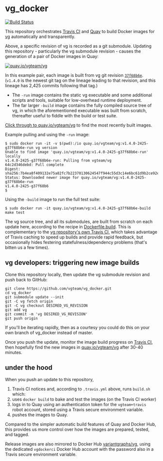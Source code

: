 # vg_docker

[![Build Status](https://travis-ci.org/vgteam/vg_docker.svg?branch=master)](https://travis-ci.org/vgteam/vg_docker)

This repository orchestrates [Travis CI](https://travis-ci.org/vgteam/vg_docker) and [Quay](https://quay.io/repository/vgteam/vg?tab=tags) to build Docker images for [vg](https://github.com/vgteam/vg) automatically and transparently.

Above, a specific revision of vg is recorded as a git submodule. Updating this repository - particularly the vg submodule revision - causes the generation of a pair of Docker images in Quay:

[![quay.io/vgteam/vg](https://pbs.twimg.com/media/C62UiihUwAE99R3.jpg:large)](https://quay.io/repository/vgteam/vg?tab=tags)

In this example pair, each image is built from vg git revision [`37f68b6e`](https://github.com/vgteam/vg/commit/37f68b6e0852e9931d54b3082060dd32748b78da). (`v1.4.0` is the newest git tag on the lineage leading to that revision, and this lineage has 2,425 commits following that tag.)
* The `-run` image contains the static vg executable and some additional scripts and tools, suitable for low-overhead runtime deployment.
* The far larger `-build` image contains the fully compiled source tree of vg, in which the aforementioned executable was built from scratch, thereafter useful to fiddle with the build or test suite.

[Click through to quay.io/vgteam/vg](https://quay.io/repository/vgteam/vg?tab=tags) to find the most recently built images.

Example pulling and using the `-run` image:

```
$ sudo docker run -it -v $(pwd):/io quay.io/vgteam/vg:v1.4.0-2425-g37f68b6e-run vg version
Unable to find image 'quay.io/vgteam/vg:v1.4.0-2425-g37f68b6e-run' locally
v1.4.0-2425-g37f68b6e-run: Pulling from vgteam/vg
64c2d346debd: Pull complete 
Digest: sha256:7b4ea8f409132e75a82fc7b22370130624547f944c55d3c14e6bc61d9b2ce92e
Status: Downloaded newer image for quay.io/vgteam/vg:v1.4.0-2425-g37f68b6e-run
v1.4.0-2425-g37f68b6
$
```

Using the `-build` image to run the full test suite:

```
$ sudo docker run -it quay.io/vgteam/vg:v1.4.0-2425-g37f68b6e-build make test
```

The vg source tree, and all its submodules, are built from scratch on each update here, according to the recipe in [Dockerfile.build](https://github.com/vgteam/vg_docker/blob/master/Dockerfile.build). This is complementary to the [vg repository's own Travis CI](https://travis-ci.org/vgteam/vg), which takes advantage of Travis caching to speed up builds and provide rapid feedback, but occasionally hides festering statefulness/dependency problems (that's bitten us a few times).

## vg developers: triggering new image builds

Clone this repository locally, then update the vg submodule revision and push back to GitHub:

```
git clone https://github.com/vgteam/vg_docker.git
cd vg_docker
git submodule update --init
git -C vg fetch origin
git -C vg checkout DESIRED_VG_REVISION
git add vg
git commit -m 'vg DESIRED_VG_REVISION'
git push origin
```

If you'll be iterating rapidly, then as a courtesy you could do this on your own branch of vg_docker instead of master.

Once you push the update, monitor the image build progress on [Travis CI](https://travis-ci.org/vgteam/vg_docker), then hopefully find the new images in [quay.io/vgteam/vg](https://quay.io/repository/vgteam/vg?tab=tags) after 30-40 minutes.

## under the hood

When you push an update to this repository,

1. Travis CI notices and, according to `.travis.yml` above, runs `build.sh` which:
1. uses `docker build` to bake and test the images (on the Travis CI worker)
1. logs in to Quay using an authentication token for the `vgteam+travis` robot account, stored using a Travis secure environment variable.
1. pushes the images to Quay.

Compared to the simpler automatic build features of Quay and Docker Hub, this provides us more control over how the images are prepared, tested, and tagged.

Release images are also mirrored to Docker Hub [variantgraphs/vg](https://cloud.docker.com/u/variantgraphs/repository/docker/variantgraphs/vg), using the dedicated `vgdockerci` Docker Hub account with the password also in a Travis secure environment variable.
